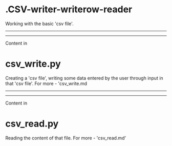 # .CSV-writer-writerow-reader

Working with the basic 'csv file'.
_______________________________________________________________________________________________
_______________________________________________________________________________________________

Content in 
# csv_write.py
Creating a 'csv file', writing some data entered by the user through input in that 'csv file'.
For more - 'csv_write.md
_______________________________________________________________________________________________
_______________________________________________________________________________________________

Content in 
# csv_read.py
Reading the content of that file.
For more - 'csv_read.md'
